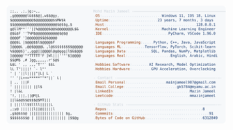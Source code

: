 <picture>
  <source srcset="https://raw.githubusercontent.com/mmazinjameel/mmazinjameel/main/dark_mode.svg?v=1749399109" media="(prefers-color-scheme: dark)">
  <img src="https://raw.githubusercontent.com/mmazinjameel/mmazinjameel/main/light_mode.svg?v=1749399109">
</picture>
